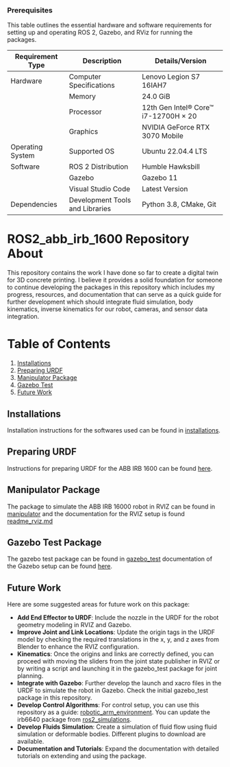 
### Prerequisites

This table outlines the essential hardware and software requirements for setting up and operating ROS 2, Gazebo, and RViz for running the packages.

| **Requirement Type** | **Description**                      | **Details/Version**              |
|----------------------|--------------------------------------|----------------------------------|
| Hardware             | Computer Specifications              | Lenovo Legion S7 16IAH7          |
|                      | Memory                               | 24.0 GiB                         |
|                      | Processor                            | 12th Gen Intel® Core™ i7-12700H × 20 |
|                      | Graphics                             | NVIDIA GeForce RTX 3070 Mobile   |
| Operating System     | Supported OS                         | Ubuntu 22.04.4 LTS               |
| Software             | ROS 2 Distribution                   | Humble Hawksbill                 |
|                      | Gazebo                               | Gazebo 11                        |
|                      | Visual Studio Code                   | Latest Version                   |
| Dependencies         | Development Tools and Libraries      | Python 3.8, CMake, Git           |

# ROS2_abb_irb_1600 Repository About

This repository contains the work I have done so far to create a digital twin for 3D concrete printing. I believe it provides a solid foundation for someone to continue developing the packages in this repository which includes my progress, resources, and documentation that can serve as a quick guide for further development which should integrate fluid simulation, body kinematics, inverse kinematics for our robot, cameras, and sensor data integration.
# Table of Contents
1. [Installations](#installations)
2. [Preparing URDF](#preparing-urdf)
3. [Manipulator Package](#manipulator-package)
4. [Gazebo Test](#gazebo-test)
5. [Future Work](#future-work)
## Installations
Installation instructions for the softwares used can be found in [installations](docs/installations.md).
## Preparing URDF
Instructions for preparing URDF for the ABB IRB 1600 can be found [here](docs/preparing_URDF.md).
## Manipulator Package
The package to simulate the ABB IRB 16000 robot in RVIZ can be found in [manipulator](manipulator/) and the documentation for the RVIZ setup is found [readme_rviz.md](docs/readme_rviz.md)
## Gazebo Test Package
The gazebo test package can be found in [gazebo_test](gazebo_test/) documentation of the Gazebo setup can be found [here](docs/readme_gazebo.md). 
## Future Work
Here are some suggested areas for future work on this package:
- **Add End Effector to URDF**: Include the nozzle in the URDF for the robot geometry modeling in RVIZ and Gazebo.
- **Improve Joint and Link Locations**: Update the origin tags in the URDF model by checking the required translations in the x, y, and z axes from Blender to enhance the RVIZ configuration.
- **Kinematics**: Once the origins and links are correctly defined, you can proceed with moving the sliders from the joint state publisher in RVIZ or by writing a script and launching it in the gazebo_test package for joint planning.
- **Integrate with Gazebo**: Further develop the launch and xacro files in the URDF to simulate the robot in Gazebo. Check the initial gazebo_test package in this repository.
- **Develop Control Algorithms**: For control setup, you can use this repository as a guide: [robotic_arm_environment](https://github.com/dvalenciar/robotic_arm_environment/blob/main/). You can update the irb6640 package from [ros2_simulations](https://github.com/IFRA-Cranfield/ros2_RobotSimulation.git).
- **Develop Fluids Simulation**: Create a simulation of fluid flow using fluid simulation or deformable bodies. Different plugins to download are available.
- **Documentation and Tutorials**: Expand the documentation with detailed tutorials on extending and using the package.




